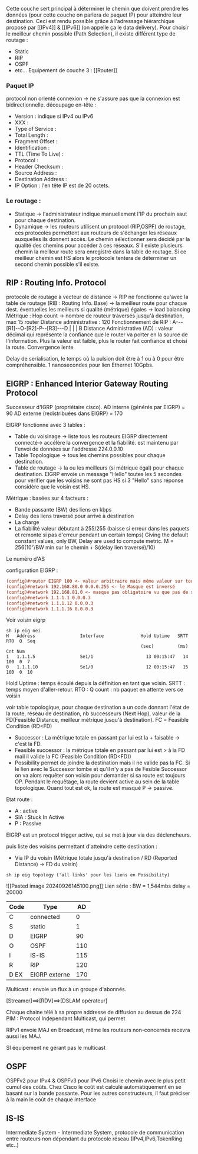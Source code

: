 Cette couche sert principal à déterminer le chemin que doivent prendre les données (pour cette couche on parlera de paquet IP) pour atteindre leur destination. Ceci est rendu possible grâce à l'adressage hiérarchique proposé par [[IPv4]] & [[IPv6]] (on appelle ça le data delivery). Pour choisir le meilleur chemin possible (Path Selection), il existe différent type de routage :
- Static
- RIP
- OSPF
- etc...
Equipement de couche 3 : [[Router]]
### Paquet IP
protocol non orienté connexion -> ne s'assure pas que la connexion est bidirectionnelle.
découpage en-tête :
- Version : indique si IPv4 ou IPv6
- XXX :
- Type of Service : 
- Total Length : 
- Fragment Offset :
- Identification :
- TTL (Time To Live) :
- Protocol :
- Header Checksum :
- Source Address :
- Destination Address :
- IP Option :
l'en tête IP est de 20 octets.

### Le routage :
- Statique -> l'administrateur indique manuellement l'IP du prochain saut pour chaque destination.
- Dynamique -> les routeurs utilisent un protocol (RIP,OSPF) de routage, ces protocoles permettent aux routeurs de s'échanger les réseaux auxquelles ils donnent accès. Le chemin sélectionner sera décidé par la qualité des chemins pour accéder à ces réseaux. S'il existe plusieurs chemin la meilleur route sera enregistré dans la table de routage. Si ce meilleur chemin est HS alors le protocole tentera de déterminer un second chemin possible s'il existe.
## RIP : Routing Info. Protocol
protocole de routage à vecteur de distance -> RIP ne fonctionne qu'avec la table de routage (RIB : Routing Info. Base) -> la meilleur route pour chaque dest. éventuelles les meilleurs si qualité (métrique) égales -> load balancing
Métrique : Hop count -> nombre de routeur traversés jusqu'à destination, max 15 router
Distance administrative : 120
Fonctionnement de RIP :
A---[R1]--O-[R2]-P--[R3]---D 
     |             |            |             B
Distance Administrative (AD) : valeur décimal qui représente la confiance que le router va porter en la source de l'information.
Plus la valeur est faible, plus le router fait confiance et choisi la route. Convergence lente



Delay de serialisation, le temps où la pulsion doit être à 1 ou à 0 pour être compréhensible.
1 nanosecondes pour lien Ethernet 10Gpbs.

## EIGRP : Enhanced Interior Gateway Routing Protocol
Successeur d'IGRP (propriétaire cisco). AD interne (générés par EIGRP)  = 90
AD externe (redistribuées dans EIGRP) = 170

EIGRP fonctionne avec 3 tables :
- Table du voisinage -> liste tous les routeurs EIGRP directement connecté-> accélère la convergence et la fiabilité. est maintenu par l'envoi de données sur l'addresse 224.0.0.10
- Table Topologique -> tous les chemins possibles pour chaque destination.
- Table de routage -> la ou les meilleurs (si métrique égal) pour chaque destination.
EIGRP envoie un message "Hello" toutes les 5 secondes pour vérifier que les voisins ne sont pas HS si 3 "Hello" sans réponse considère que le voisin est HS.

Métrique : basées sur 4 facteurs : 
- Bande passante (BW) des liens en kbps
- Delay des liens traversé pour arrivé à destination
- La charge
- La fiabilité valeur débutant à 255/255 (baisse si erreur dans les paquets et remonte si  pas d'erreur pendant un certain temps)
Giving the default constant values, only BW, Delay are used to compute metric.
M = 256(10⁷/BW min sur le chemin + S(delay lien traversé)/10)

Le numéro d'AS

configuration EIGRP : 
```cfg
(config)#router EIGRP 100 <- valeur arbitraire mais même valeur sur tous les routeurs de l'AS
(config)#network 192.168.80.0 0.0.0.255 <- le Masque est inversé
(config)#network 192.168.81.0 <- masque pas obligatoire vu que pas de subnetting
(config)#network 1.1.1.1 0.0.0.3
(config)#network 1.1.1.12 0.0.0.3
(config)#network 1.1.1.16 0.0.0.3
```

Voir voisin eigrp
```
sh ip eig nei
H   Address                 Interface              Hold Uptime   SRTT   RTO  Q  Seq
                                                   (sec)         (ms)       Cnt Num
1   1.1.1.5                 Se1/1                    13 00:15:47   14   100  0  7
0   1.1.1.10                Se1/0                    12 00:15:47   15   100  0  10
```
Hold Uptime : temps écoulé depuis la définition en tant que voisin.
SRTT : temps moyen d'aller-retour.
RTO :
Q count : nb paquet en attente vers ce voisin

voir table topologique, pour chaque destination a un code donnant l'état de la route, réseau de destination, nb successeurs (Next Hop), valeur de la FD(Feasible Distance, meilleur métrique jusqu'à destination).
FC = Feasible Condition (RD<FD)
- Successor : La métrique totale en passant par lui est la + faisable -> c'est la FD.
- Feasible successor : la métrique totale en passant par lui est  > à la FD mail il valide la FC (Feasible Condition (RD<FD))
- Possibility permet de joindre la destination mais il ne valide pas la FC. Si le lien avec le Successor tombe et qu'il n'y a pas de Fesible Successor on va alors requêter son voisin pour demander si sa route est toujours OP. Pendant le requêtage, la route devient active au sein de la table topologique.
  Quand tout est ok, la route est masqué P -> passive.


Etat route :
- A : active
- SIA : Stuck In Active
- P : Passive

EIGRP est un protocol trigger active, qui se met à jour via des déclencheurs.

puis liste des voisins permettant d'atteindre cette destination :
- Via IP du voisin (Métrique totale jusqu'à destination / RD (Reported Distance) -> FD du voisin)
```
sh ip eig topology ('all links' pour les liens en Possibility)
```
![[Pasted image 20240926145100.png]]
Lien série : BW = 1,544mbs delay = 20000


| Code | Type          | AD  |
| ---- | ------------- | --- |
| C    | connected     | 0   |
| S    | static        | 1   |
| D    | EIGRP         | 90  |
| O    | OSPF          | 110 |
| I    | IS-IS         | 115 |
| R    | RIP           | 120 |
| D EX | EIGRP externe | 170 |
Multicast : envoie un flux à un groupe d'abonnés.

[Streamer]==>[RDV]==>[DSLAM opérateur]

Chaque chaine télé à sa propre addresse de diffusion au dessus de 224
PIM : Protocol Independant Multicast, qui permet

RIPv1 envoie MAJ en Broadcast, même les routeurs non-concernés recevra aussi les MAJ.

SI équipement ne gérant pas le multicast 

## OSPF
OSPFv2 pour IPv4 & OSPFv3 pour IPv6
Choisi le chemin avec le plus petit cumul des coûts.
Chez Cisco le coût est calculé automatiquement en se basant sur la bande passante.
Pour les autres constructeurs, il faut préciser à la main le coût de chaque interface

## IS-IS
Intermediate System - Intermediate System, protocole de communication entre routeurs non dépendant du protocole réseau (IPv4,IPv6,TokenRing etc..)